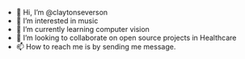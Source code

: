 - 👋 Hi, I’m @claytonseverson
- 👀 I’m interested in music
- 🌱 I’m currently learning computer vision
- 💞️ I’m looking to collaborate on open source projects in Healthcare
- 📫 How to reach me is by sending me message.

<!---
claytonseverson/claytonseverson is a ✨ special ✨ repository because its `README.md` (this file) appears on your GitHub profile.
You can click the Preview link to take a look at your changes.
--->
